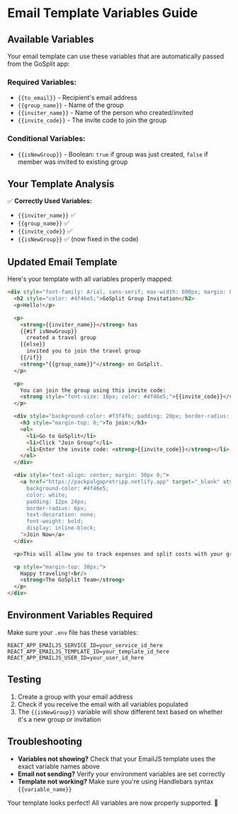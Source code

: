 # Email Template Variables Guide

## Available Variables

Your email template can use these variables that are automatically passed from the GoSplit app:

### Required Variables:
- `{{to_email}}` - Recipient's email address
- `{{group_name}}` - Name of the group
- `{{inviter_name}}` - Name of the person who created/invited
- `{{invite_code}}` - The invite code to join the group

### Conditional Variables:
- `{{isNewGroup}}` - Boolean: `true` if group was just created, `false` if member was invited to existing group

## Your Template Analysis

✅ **Correctly Used Variables:**
- `{{inviter_name}}` ✅
- `{{group_name}}` ✅  
- `{{invite_code}}` ✅
- `{{isNewGroup}}` ✅ (now fixed in the code)

## Updated Email Template

Here's your template with all variables properly mapped:

```html
<div style="font-family: Arial, sans-serif; max-width: 600px; margin: 0 auto; color: #111;">
  <h2 style="color: #4f46e5;">GoSplit Group Invitation</h2>
  <p>Hello!</p>

  <p>
    <strong>{{inviter_name}}</strong> has 
    {{#if isNewGroup}}
      created a travel group 
    {{else}}
      invited you to join the travel group 
    {{/if}}
    <strong>"{{group_name}}"</strong> on GoSplit.
  </p>

  <p>
    You can join the group using this invite code:
    <strong style="font-size: 18px; color: #4f46e5;">{{invite_code}}</strong>
  </p>

  <div style="background-color: #f3f4f6; padding: 20px; border-radius: 8px; margin: 20px 0;">
    <h3 style="margin-top: 0;">To join:</h3>
    <ol>
      <li>Go to GoSplit</li>
      <li>Click "Join Group"</li>
      <li>Enter the invite code: <strong>{{invite_code}}</strong></li>
    </ol>
  </div>

  <div style="text-align: center; margin: 30px 0;">
    <a href="https://packpalgopretripp.netlify.app" target="_blank" style="
      background-color: #4f46e5;
      color: white;
      padding: 12px 24px;
      border-radius: 6px;
      text-decoration: none;
      font-weight: bold;
      display: inline-block;
    ">Join Now</a>
  </div>

  <p>This will allow you to track expenses and split costs with your group.</p>

  <p style="margin-top: 30px;">
    Happy traveling!<br/>
    <strong>The GoSplit Team</strong>
  </p>
</div>
```

## Environment Variables Required

Make sure your `.env` file has these variables:

```
REACT_APP_EMAILJS_SERVICE_ID=your_service_id_here
REACT_APP_EMAILJS_TEMPLATE_ID=your_template_id_here
REACT_APP_EMAILJS_USER_ID=your_user_id_here
```

## Testing

1. Create a group with your email address
2. Check if you receive the email with all variables populated
3. The `{{isNewGroup}}` variable will show different text based on whether it's a new group or invitation

## Troubleshooting

- **Variables not showing?** Check that your EmailJS template uses the exact variable names above
- **Email not sending?** Verify your environment variables are set correctly
- **Template not working?** Make sure you're using Handlebars syntax `{{variable_name}}`

Your template looks perfect! All variables are now properly supported. 🎯